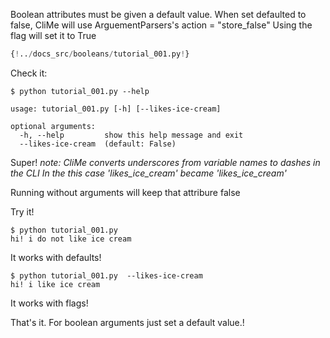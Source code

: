 Boolean attributes must be given a default value.
When set defaulted to false, CliMe will use ArguementParsers's action = "store_false"
Using the flag will set it to True

```Python 
{!../docs_src/booleans/tutorial_001.py!}
```
Check it:
<div class="termy">

```console
$ python tutorial_001.py --help

usage: tutorial_001.py [-h] [--likes-ice-cream]

optional arguments:
  -h, --help         show this help message and exit
  --likes-ice-cream  (default: False)

```
</div>

Super!
*note: CliMe converts underscores from variable names to dashes in the CLI*
*In the this case 'likes_ice_cream'  became 'likes_ice_cream'*

Running without arguments will keep that attribure false

Try it!

```console
$ python tutorial_001.py
hi! i do not like ice cream
```
It works with defaults!

```console
$ python tutorial_001.py  --likes-ice-cream
hi! i like ice cream
```
It works with flags!


That's it.
For boolean arguments just set a default value.!


